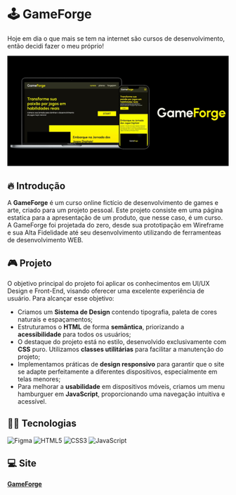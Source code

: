# 🕹  GameForge
Hoje em dia o que mais se tem na internet são cursos de desenvolvimento, então decidi fazer o meu próprio!

<img src="./assets/preview.jpg" alt="">

## 🔥  Introdução
A **GameForge** é um curso online fictício de desenvolvimento de games e arte, criado para um projeto pessoal. Este projeto consiste em uma página estatica para a apresentação de um produto, que nesse caso, é um curso. A GameForge foi projetada do zero, desde sua prototipação em Wireframe e sua Alta Fidelidade até seu desenvolvimento utilizando de ferramenteas de desenvolvimento WEB.

## 🎮  Projeto
O objetivo principal do projeto foi aplicar os conhecimentos em UI/UX Design e Front-End, visando oferecer uma excelente experiência de usuário. Para alcançar esse objetivo:

- Criamos um **Sistema de Design** contendo tipografia, paleta de cores naturais e espaçamentos;
- Estruturamos o **HTML** de forma **semântica**, priorizando a **acessibilidade** para todos os usuários;
- O destaque do projeto está no estilo, desenvolvido exclusivamente com **CSS** puro. Utilizamos **classes utilitárias** para facilitar a manutenção do projeto;
- Implementamos práticas de **design responsivo** para garantir que o site se adapte perfeitamente a diferentes dispositivos, especialmente em telas menores;
- Para melhorar a **usabilidade** em dispositivos móveis, criamos um menu hamburguer em **JavaScript**, proporcionando uma navegação intuitiva e acessível.

## 👨‍💻  Tecnologias
![Figma](https://img.shields.io/badge/figma-%23F24E1E.svg?style=for-the-badge&logo=figma&logoColor=white)
![HTML5](https://img.shields.io/badge/html5-%23E34F26.svg?style=for-the-badge&logo=html5&logoColor=white)
![CSS3](https://img.shields.io/badge/css3-%231572B6.svg?style=for-the-badge&logo=css3&logoColor=white)
![JavaScript](https://img.shields.io/badge/javascript-%23323330.svg?style=for-the-badge&logo=javascript&logoColor=%23F7DF1E)

## 💻  Site

**<a href="https://nosferavic.github.io/gameforge/" target="blank">GameForge</a>**
